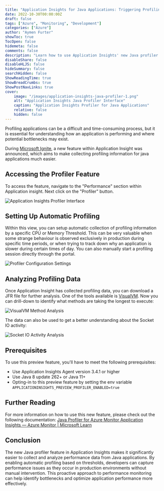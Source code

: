```yaml
---
title: "Application Insights for Java Applications: Triggering Profiling Sessions Automatically"
date: 2022-10-30T00:00:00Z
draft: false
tags: ["Azure", "Monitoring", "Development"]
categories: ["Azure"]
author: "Aymen Furter"
showToc: true
TocOpen: false
hidemeta: false
comments: false
description: "Learn how to use Application Insights' new Java profiler feature to automatically collect profiling information based on CPU or memory thresholds."
disableShare: false
disableHLJS: false
hideSummary: false
searchHidden: false
ShowReadingTime: true
ShowBreadCrumbs: true
ShowPostNavLinks: true
cover:
    image: "/images/application-insights-java-profiler-1.png"
    alt: "Application Insights Java Profiler Interface"
    caption: "Application Insights Profiler for Java Applications"
    relative: false
    hidden: false
---
```


Profiling applications can be a difficult and time-consuming process, but it is essential for understanding how an application is performing and where potential bottlenecks may exist.

During [Microsoft Ignite](https://techcommunity.microsoft.com/t5/azure-observability-blog/announcing-preview-java-profiler-for-azure-monitor-application/ba-p/3650053), a new feature within Application Insight was announced, which aims to make collecting profiling information for java applications much easier.

## Accessing the Profiler Feature

To access the feature, navigate to the "Performance" section within Application insight. Next click on the "Profiler" button.

![Application Insights Profiler Interface](/images/application-insights-java-profiler-1.png)

## Setting Up Automatic Profiling

Within this view, you can setup automatic collection of profiling information by a specific CPU or Memory Threshold. This can be very valuable when some strange behaviour is observed exclusively in production during specific time periods, or when trying to track down why an application is slower during certain times of day. You can also manually start a profiling session directly through the portal.

![Profiler Configuration Settings](/images/application-insights-java-profiler-2.png)

## Analyzing Profiling Data

Once Application Insight has collected profiling data, you can download a JFR file for further analysis. One of the tools available is [VisualVM](https://visualvm.github.io/). Now you can drill-down to identify what methods are taking the longest to execute:

![VisualVM Method Analysis](/images/application-insights-java-profiler-3.png)

The data can also be used to get a better understanding about the Socket IO activity:

![Socket IO Activity Analysis](/images/application-insights-java-profiler-4.png)

## Prerequisites

To use this preview feature, you'll have to meet the following prerequisites:

- Use Application Insights Agent version 3.4.1 or higher
- Use Java 8 update 262+ or Java 11+
- Opting-in to this preview feature by setting the env variable `APPLICATIONINSIGHTS_PREVIEW_PROFILER_ENABLED=true`

## Further Reading

For more information on how to use this new feature, please check out the following documentation: [Java Profiler for Azure Monitor Application Insights — Azure Monitor | Microsoft Learn](https://learn.microsoft.com/en-us/azure/azure-monitor/app/java-standalone-profiler)

## Conclusion

The new Java profiler feature in Application Insights makes it significantly easier to collect and analyze performance data from Java applications. By enabling automatic profiling based on thresholds, developers can capture performance issues as they occur in production environments without manual intervention. This proactive approach to performance monitoring can help identify bottlenecks and optimize application performance more effectively.
